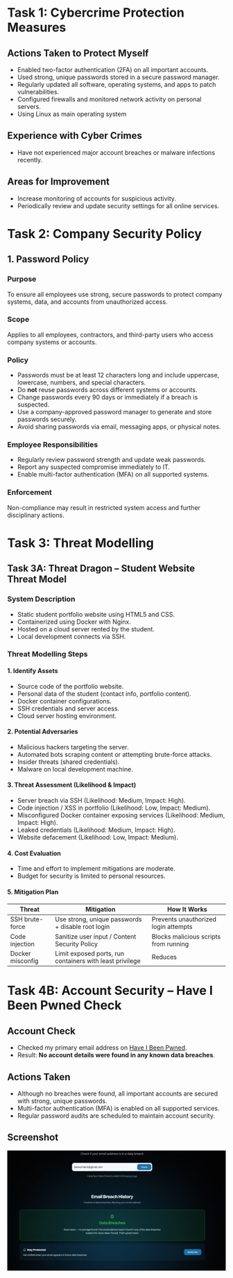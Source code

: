 # Task 1: Cybercrime Protection Measures

## Actions Taken to Protect Myself
- Enabled two-factor authentication (2FA) on all important accounts.  
- Used strong, unique passwords stored in a secure password manager.  
- Regularly updated all software, operating systems, and apps to patch vulnerabilities.
- Configured firewalls and monitored network activity on personal servers.
- Using Linux as main operating system

## Experience with Cyber Crimes
- Have not experienced major account breaches or malware infections recently.

## Areas for Improvement
- Increase monitoring of accounts for suspicious activity.  
- Periodically review and update security settings for all online services.  

# Task 2: Company Security Policy

## 1. Password Policy

### Purpose
To ensure all employees use strong, secure passwords to protect company systems, data, and accounts from unauthorized access.  

### Scope
Applies to all employees, contractors, and third-party users who access company systems or accounts.  

### Policy
- Passwords must be at least 12 characters long and include uppercase, lowercase, numbers, and special characters.  
- Do **not** reuse passwords across different systems or accounts.  
- Change passwords every 90 days or immediately if a breach is suspected.  
- Use a company-approved password manager to generate and store passwords securely.  
- Avoid sharing passwords via email, messaging apps, or physical notes.  

### Employee Responsibilities
- Regularly review password strength and update weak passwords.  
- Report any suspected compromise immediately to IT.  
- Enable multi-factor authentication (MFA) on all supported systems.  

### Enforcement
Non-compliance may result in restricted system access and further disciplinary actions.

# Task 3: Threat Modelling

## Task 3A: Threat Dragon – Student Website Threat Model

### System Description
- Static student portfolio website using HTML5 and CSS.  
- Containerized using Docker with Nginx.  
- Hosted on a cloud server rented by the student.  
- Local development connects via SSH.  

### Threat Modelling Steps

#### 1. Identify Assets
- Source code of the portfolio website.  
- Personal data of the student (contact info, portfolio content).  
- Docker container configurations.  
- SSH credentials and server access.  
- Cloud server hosting environment.  

#### 2. Potential Adversaries
- Malicious hackers targeting the server.  
- Automated bots scraping content or attempting brute-force attacks.  
- Insider threats (shared credentials).  
- Malware on local development machine.  

#### 3. Threat Assessment (Likelihood & Impact)
- Server breach via SSH (Likelihood: Medium, Impact: High).  
- Code injection / XSS in portfolio (Likelihood: Low, Impact: Medium).  
- Misconfigured Docker container exposing services (Likelihood: Medium, Impact: High).  
- Leaked credentials (Likelihood: Medium, Impact: High).  
- Website defacement (Likelihood: Low, Impact: Medium).  

#### 4. Cost Evaluation
- Time and effort to implement mitigations are moderate.  
- Budget for security is limited to personal resources.  

#### 5. Mitigation Plan
| Threat | Mitigation | How It Works |
|--------|------------|--------------|
| SSH brute-force | Use strong, unique passwords + disable root login | Prevents unauthorized login attempts |
| Code injection | Sanitize user input / Content Security Policy | Blocks malicious scripts from running |
| Docker misconfig | Limit exposed ports, run containers with least privilege | Reduces


# Task 4B: Account Security – Have I Been Pwned Check

## Account Check
- Checked my primary email address on [Have I Been Pwned](https://haveibeenpwned.com/).  
- Result: **No account details were found in any known data breaches**.  

## Actions Taken
- Although no breaches were found, all important accounts are secured with strong, unique passwords.  
- Multi-factor authentication (MFA) is enabled on all supported services.  
- Regular password audits are scheduled to maintain account security.  

## Screenshot
![Have I been pwned check](pwned.png)

